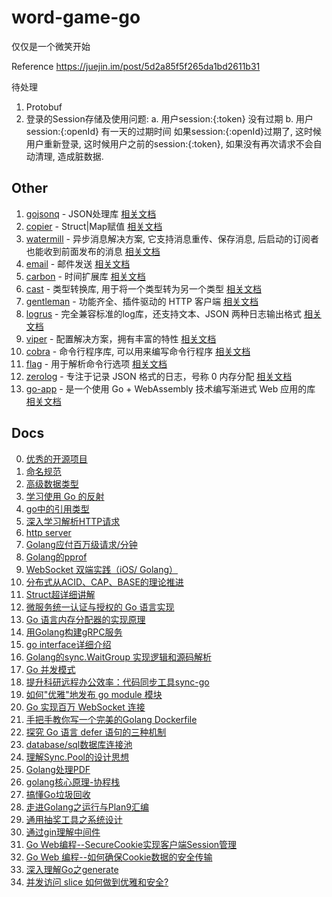 # word-game-go
仅仅是一个微笑开始

Reference
https://juejin.im/post/5d2a85f5f265da1bd2611b31

待处理
1. Protobuf
2. 登录的Session存储及使用问题:
    a. 用户session:{:token} 没有过期
    b. 用户session:{:openId} 有一天的过期时间
    如果session:{:openId}过期了, 这时候用户重新登录, 这时候用户之前的session:{:token}, 如果没有再次请求不会自动清理, 造成脏数据.


## Other
1. [gojsonq](https://github.com/thedevsaddam/gojsonq) - JSON处理库 [相关文档](https://juejin.im/post/5e53e2efe51d4527196d5352)
2. [copier](https://github.com/jinzhu/copier) - Struct|Map赋值 [相关文档](https://juejin.im/post/5e6b81e551882549281c08c1)
3. [watermill](https://github.com/ThreeDotsLabs/watermill) - 异步消息解决方案, 它支持消息重传、保存消息, 后启动的订阅者也能收到前面发布的消息 [相关文档](https://juejin.im/post/5e5b6e80f265da571d2f2cc4)
4. [email](https://github.com/jordan-wright/email) - 邮件发送 [相关文档](https://juejin.im/post/5e4902b851882549327a41a2)
5. [carbon](https://github.com/uniplaces/carbon) - 时间扩展库 [相关文档](https://juejin.im/post/5e4793dbf265da575d20d488)
6. [cast](https://github.com/spf13/cast) - 类型转换库, 用于将一个类型转为另一个类型 [相关文档](https://juejin.im/post/5e39590d518825490455c385)
7. [gentleman](https://https://gopkg.in/h2non/gentleman.v2) - 功能齐全、插件驱动的 HTTP 客户端 [相关文档](https://juejin.im/post/5e8dee63518825736b749555?utm_source=gold_browser_extension)
8. [logrus](https://github.com/sirupsen/logrus) - 完全兼容标准的log库，还支持文本、JSON 两种日志输出格式 [相关文档](https://juejin.im/post/5e3e768a6fb9a07ccd51793e)
9. [viper](https://github.com/spf13/viper) - 配置解决方案，拥有丰富的特性 [相关文档](https://juejin.im/post/5e24f1bc518825263237edb2)
10. [cobra](https://github.com/spf13/cobra/cobra) - 命令行程序库, 可以用来编写命令行程序 [相关文档](https://juejin.im/post/5e22cfb35188252ca21bb781)
11. [flag](https://golang.org/pkg/flag/) - 用于解析命令行选项 [相关文档](https://juejin.im/post/5e1b33da51882536a627f17b)
12. [zerolog](https://github.com/rs/zerolog/log) - 专注于记录 JSON 格式的日志，号称 0 内存分配 [相关文档](https://juejin.im/post/5ea451226fb9a03c947cebc2)
13. [go-app](https://github.com/maxence-charriere/go-app/v6) - 是一个使用 Go + WebAssembly 技术编写渐进式 Web 应用的库 [相关文档](https://juejin.im/post/5ea1ac82f265da47b55508b7?utm_source=gold_browser_extension)

## Docs
0. [优秀的开源项目](https://juejin.im/entry/5c00e5fce51d4550c76d9097)
1. [命名规范](https://juejin.im/post/5c6b6c266fb9a04a08223d6c)
2. [高级数据类型](https://juejin.im/post/5e88c68151882573716a8f88)
3. [学习使用 Go 的反射](https://juejin.im/post/5e23c94c5188254db85f01c2)
4. [go中的引用类型](https://juejin.im/post/5e6d8d9e6fb9a07cc97db58c)
5. [深入学习解析HTTP请求](https://juejin.im/post/5e547c2a518825495d69acfc)
6. [http server](https://juejin.im/post/5dd11baff265da0c0c1fe813)
7. [Golang应付百万级请求/分钟](https://juejin.im/post/5db1464b6fb9a0202a261ca9)
8. [Golang的pprof](https://juejin.im/post/5e5b6591518825492f771540)
9. [WebSocket 双端实践（iOS/ Golang）](https://juejin.im/post/5e450b21f265da573f356711)
10. [分布式从ACID、CAP、BASE的理论推进](https://juejin.im/post/5e7d5cb36fb9a03c75752ec0)
11. [Struct超详细讲解](https://juejin.im/post/5ca2f37ce51d4502a27f0539)
12. [微服务统一认证与授权的 Go 语言实现](https://juejin.im/post/5e305be9e51d4531220273e2)
13. [Go 语言内存分配器的实现原理](https://juejin.im/entry/5e5c69af51882549063a8e13)
14. [用Golang构建gRPC服务](https://juejin.im/post/5d994445e51d45782935346b)
15. [go interface详细介绍](https://juejin.im/post/5d8877f1f265da03986c311c)
16. [Golang的sync.WaitGroup 实现逻辑和源码解析](https://juejin.im/post/5e5b62f86fb9a07cb1578fda)
17. [Go 并发模式](https://juejin.im/post/5e554edb6fb9a07ca453439d)
18. [提升科研远程办公效率：代码同步工具sync-go](https://juejin.im/post/5e45203fe51d4526d43f2818)
19. [如何"优雅"地发布 go module 模块](https://juejin.im/post/5e4ccabf6fb9a07ca24f49d4)
20. [Go 实现百万 WebSocket 连接](https://juejin.im/post/5d48f1cd6fb9a06b233ca719)
21. [手把手教你写一个完美的Golang Dockerfile](https://juejin.im/post/5e569409e51d4526ca15ce56)
22. [探究 Go 语言 defer 语句的三种机制](https://juejin.im/post/5e5b4a53f265da570829ed35)
23. [database/sql数据库连接池](https://juejin.im/post/5d624abde51d45621655352c)
24. [理解Sync.Pool的设计思想](https://juejin.im/post/5de4d8a05188256e8d33c7d1)
25. [Golang处理PDF](https://juejin.im/post/5e0c698d5188253aaf656925)
26. [golang核心原理-协程栈](https://juejin.im/post/5da7385ae51d45782a478d2d)
27. [搞懂Go垃圾回收](https://juejin.im/post/5d56b47a5188250541792ede)
28. [走进Golang之运行与Plan9汇编](https://juejin.im/post/5ddde5eef265da05ec6b62ec)
29. [通用抽奖工具之系统设计](https://juejin.im/post/5e0d52906fb9a0481759db76)
30. [通过gin理解中间件](https://juejin.im/post/5e8ed66be51d4546d23c0c12)
31. [Go Web编程--SecureCookie实现客户端Session管理](https://juejin.im/post/5e68b927e51d4526f76eccdf)
32. [Go Web 编程--如何确保Cookie数据的安全传输](https://juejin.im/post/5e64a448518825490966eac5)
33. [深入理解Go之generate](https://juejin.im/post/5d5ff2f45188256dad113236)
34. [并发访问 slice 如何做到优雅和安全?](https://juejin.im/post/5e9fc2aae51d4546e8577a8c)
